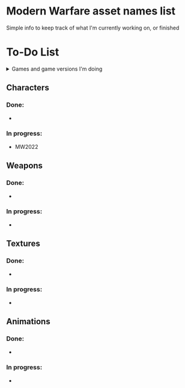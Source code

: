 # Modern Warfare asset names list
Simple info to keep track of what I'm currently working on, or finished


# To-Do List
<details>
  <summary>Games and game versions I'm doing</summary>
  
  - MW2019
  - MW2019 Campaign
  - MW2022 
  - MW2022 Campaign
  - MW2022 Co-op/Raids
  - MW2023
  - MW2023 Campaign
    
</details>

## Characters
### Done:
-
### In progress:
- MW2022


## Weapons
### Done:
-
### In progress:
-

## Textures
### Done:
-
### In progress:
-

## Animations
### Done:
-
### In progress:
-
